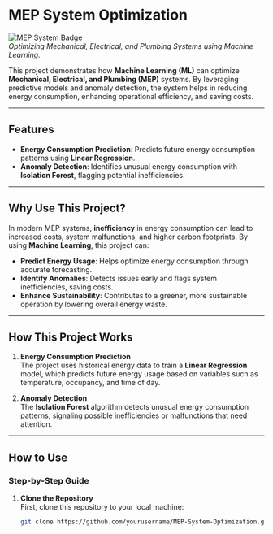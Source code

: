 # MEP System Optimization

![MEP System Badge](https://img.shields.io/badge/MEP%20Optimization%20System%20Project-%20-blue)  
*Optimizing Mechanical, Electrical, and Plumbing Systems using Machine Learning.*

This project demonstrates how **Machine Learning (ML)** can optimize **Mechanical, Electrical, and Plumbing (MEP)** systems. By leveraging predictive models and anomaly detection, the system helps in reducing energy consumption, enhancing operational efficiency, and saving costs.

---

## Features

- **Energy Consumption Prediction**: Predicts future energy consumption patterns using **Linear Regression**.
- **Anomaly Detection**: Identifies unusual energy consumption with **Isolation Forest**, flagging potential inefficiencies.

---

## Why Use This Project?

In modern MEP systems, **inefficiency** in energy consumption can lead to increased costs, system malfunctions, and higher carbon footprints. By using **Machine Learning**, this project can:
  
- **Predict Energy Usage**: Helps optimize energy consumption through accurate forecasting.
- **Identify Anomalies**: Detects issues early and flags system inefficiencies, saving costs.
- **Enhance Sustainability**: Contributes to a greener, more sustainable operation by lowering overall energy waste.

---

## How This Project Works

1. **Energy Consumption Prediction**  
   The project uses historical energy data to train a **Linear Regression** model, which predicts future energy usage based on variables such as temperature, occupancy, and time of day.

2. **Anomaly Detection**  
   The **Isolation Forest** algorithm detects unusual energy consumption patterns, signaling possible inefficiencies or malfunctions that need attention.

---

## How to Use

### Step-by-Step Guide

1. **Clone the Repository**  
   First, clone this repository to your local machine:
   ```bash
   git clone https://github.com/yourusername/MEP-System-Optimization.git
